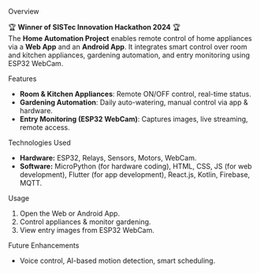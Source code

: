 Overview

🏆 **Winner of SISTec Innovation Hackathon 2024** 🏆  
The **Home Automation Project** enables remote control of home appliances via a **Web App** and an **Android App**. It integrates smart control over room and kitchen appliances, gardening automation, and entry monitoring using ESP32 WebCam.

Features

- **Room & Kitchen Appliances**: Remote ON/OFF control, real-time status.
- **Gardening Automation**: Daily auto-watering, manual control via app & hardware.
- **Entry Monitoring (ESP32 WebCam)**: Captures images, live streaming, remote access.

Technologies Used

- **Hardware:** ESP32, Relays, Sensors, Motors, WebCam.
- **Software:** MicroPython (for hardware coding), HTML, CSS, JS (for web development), Flutter (for app development), React.js, Kotlin, Firebase, MQTT.

Usage

1. Open the Web or Android App.
2. Control appliances & monitor gardening.
3. View entry images from ESP32 WebCam.

Future Enhancements

- Voice control, AI-based motion detection, smart scheduling.
